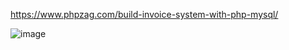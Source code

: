 https://www.phpzag.com/build-invoice-system-with-php-mysql/


![image](https://user-images.githubusercontent.com/3970190/124083237-4477f480-da6b-11eb-845d-e6ea6e92e44b.png)

